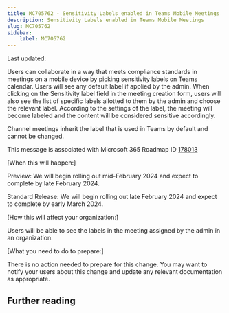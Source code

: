```yaml
---
title: MC705762 - Sensitivity Labels enabled in Teams Mobile Meetings
description: Sensitivity Labels enabled in Teams Mobile Meetings
slug: MC705762
sidebar:
    label: MC705762
---
```



Last updated: 

<p>Users can collaborate in a way that meets compliance standards in meetings on a mobile device by picking sensitivity labels on Teams calendar. Users will see any default label if applied by the admin. When clicking on the Sensitivity label field in the meeting creation form, users will also see the list of specific labels allotted to them by the admin and choose the relevant label. According to the settings of the label, the meeting will become labeled and the content will be considered sensitive accordingly.</p><p>Channel meetings inherit the label that is used in Teams by default and cannot be changed.&nbsp;</p>
<p>This message is associated with Microsoft 365 Roadmap ID <a href="https://www.microsoft.com/microsoft-365/roadmap?filters=&amp;searchterms=178013" target="_blank">178013</a></p>
<p>[When this will happen:]</p><p>Preview: We will begin rolling out mid-February 2024 and expect to complete by late February 2024.</p><p>Standard Release: We will begin rolling out late February 2024 and expect to complete by early March 2024.</p>

<p>[How this will affect your organization:]</p>

<p>Users will be able to see the labels in the meeting assigned by the admin in an organization.&nbsp;</p>
<p>[What you need to do to prepare:]</p>
<p>There is no action needed to prepare for this change. You may want to notify your users about this change and update any relevant documentation as appropriate.</p>

## Further reading
